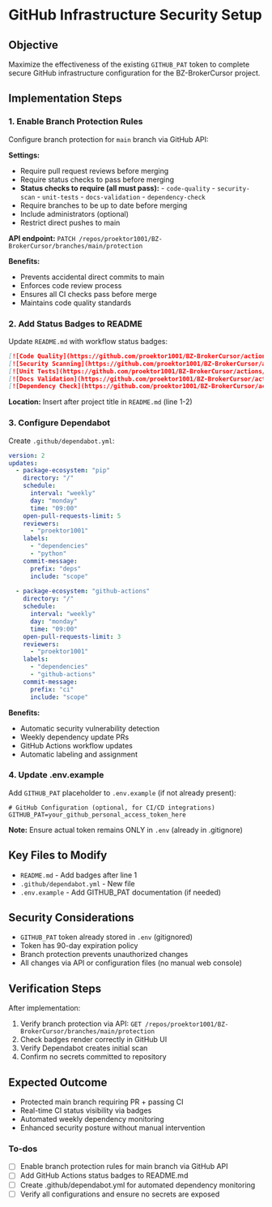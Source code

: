 <!-- 7bed7a87-7d60-4da0-81ce-ca5afb8ae548 f88474d2-b917-4d46-86d7-c204d215e4ef -->
# GitHub Infrastructure Security Setup

## Objective

Maximize the effectiveness of the existing `GITHUB_PAT` token to complete secure GitHub infrastructure configuration for the BZ-BrokerCursor project.

## Implementation Steps

### 1. Enable Branch Protection Rules

Configure branch protection for `main` branch via GitHub API:

**Settings:**

- Require pull request reviews before merging
- Require status checks to pass before merging
- **Status checks to require (all must pass):**
                - `code-quality`
                - `security-scan`
                - `unit-tests`
                - `docs-validation`
                - `dependency-check`
- Require branches to be up to date before merging
- Include administrators (optional)
- Restrict direct pushes to main

**API endpoint:** `PATCH /repos/proektor1001/BZ-BrokerCursor/branches/main/protection`

**Benefits:**

- Prevents accidental direct commits to main
- Enforces code review process
- Ensures all CI checks pass before merge
- Maintains code quality standards

### 2. Add Status Badges to README

Update `README.md` with workflow status badges:

```markdown
[![Code Quality](https://github.com/proektor1001/BZ-BrokerCursor/actions/workflows/code-quality.yml/badge.svg)](https://github.com/proektor1001/BZ-BrokerCursor/actions/workflows/code-quality.yml)
[![Security Scanning](https://github.com/proektor1001/BZ-BrokerCursor/actions/workflows/security.yml/badge.svg)](https://github.com/proektor1001/BZ-BrokerCursor/actions/workflows/security.yml)
[![Unit Tests](https://github.com/proektor1001/BZ-BrokerCursor/actions/workflows/unit-tests.yml/badge.svg)](https://github.com/proektor1001/BZ-BrokerCursor/actions/workflows/unit-tests.yml)
[![Docs Validation](https://github.com/proektor1001/BZ-BrokerCursor/actions/workflows/docs-validation.yml/badge.svg)](https://github.com/proektor1001/BZ-BrokerCursor/actions/workflows/docs-validation.yml)
[![Dependency Check](https://github.com/proektor1001/BZ-BrokerCursor/actions/workflows/dependency-check.yml/badge.svg)](https://github.com/proektor1001/BZ-BrokerCursor/actions/workflows/dependency-check.yml)
```

**Location:** Insert after project title in `README.md` (line 1-2)

### 3. Configure Dependabot

Create `.github/dependabot.yml`:

```yaml
version: 2
updates:
  - package-ecosystem: "pip"
    directory: "/"
    schedule:
      interval: "weekly"
      day: "monday"
      time: "09:00"
    open-pull-requests-limit: 5
    reviewers:
      - "proektor1001"
    labels:
      - "dependencies"
      - "python"
    commit-message:
      prefix: "deps"
      include: "scope"
  
  - package-ecosystem: "github-actions"
    directory: "/"
    schedule:
      interval: "weekly"
      day: "monday"
      time: "09:00"
    open-pull-requests-limit: 3
    reviewers:
      - "proektor1001"
    labels:
      - "dependencies"
      - "github-actions"
    commit-message:
      prefix: "ci"
      include: "scope"
```

**Benefits:**

- Automatic security vulnerability detection
- Weekly dependency update PRs
- GitHub Actions workflow updates
- Automatic labeling and assignment

### 4. Update .env.example

Add `GITHUB_PAT` placeholder to `.env.example` (if not already present):

```env
# GitHub Configuration (optional, for CI/CD integrations)
GITHUB_PAT=your_github_personal_access_token_here
```

**Note:** Ensure actual token remains ONLY in `.env` (already in .gitignore)

## Key Files to Modify

- `README.md` - Add badges after line 1
- `.github/dependabot.yml` - New file
- `.env.example` - Add GITHUB_PAT documentation (if needed)

## Security Considerations

- `GITHUB_PAT` token already stored in `.env` (gitignored)
- Token has 90-day expiration policy
- Branch protection prevents unauthorized changes
- All changes via API or configuration files (no manual web console)

## Verification Steps

After implementation:

1. Verify branch protection via API: `GET /repos/proektor1001/BZ-BrokerCursor/branches/main/protection`
2. Check badges render correctly in GitHub UI
3. Verify Dependabot creates initial scan
4. Confirm no secrets committed to repository

## Expected Outcome

- Protected main branch requiring PR + passing CI
- Real-time CI status visibility via badges
- Automated weekly dependency monitoring
- Enhanced security posture without manual intervention

### To-dos

- [ ] Enable branch protection rules for main branch via GitHub API
- [ ] Add GitHub Actions status badges to README.md
- [ ] Create .github/dependabot.yml for automated dependency monitoring
- [ ] Verify all configurations and ensure no secrets are exposed